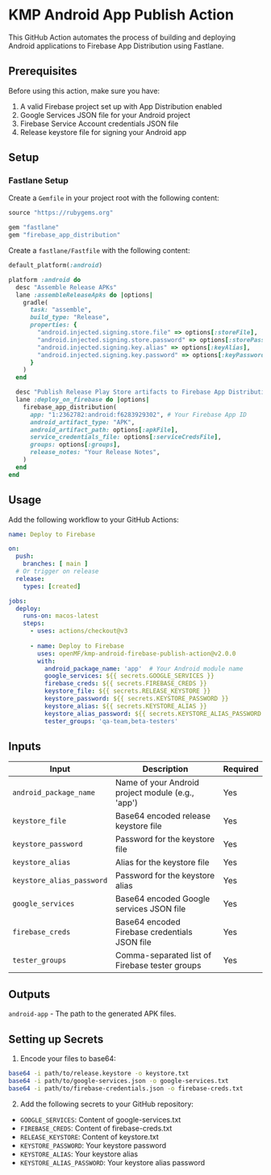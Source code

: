 # KMP Android App Publish Action

This GitHub Action automates the process of building and deploying Android applications to Firebase App Distribution using Fastlane.

## Prerequisites

Before using this action, make sure you have:

1. A valid Firebase project set up with App Distribution enabled
2. Google Services JSON file for your Android project
3. Firebase Service Account credentials JSON file
4. Release keystore file for signing your Android app

## Setup

### Fastlane Setup

Create a `Gemfile` in your project root with the following content:

```ruby
source "https://rubygems.org"

gem "fastlane"
gem "firebase_app_distribution"
```

Create a `fastlane/Fastfile` with the following content:

```ruby
default_platform(:android)

platform :android do
  desc "Assemble Release APKs"
  lane :assembleReleaseApks do |options|
    gradle(
      task: "assemble",
      build_type: "Release",
      properties: {
        "android.injected.signing.store.file" => options[:storeFile],
        "android.injected.signing.store.password" => options[:storePassword],
        "android.injected.signing.key.alias" => options[:keyAlias],
        "android.injected.signing.key.password" => options[:keyPassword],
      }
    )
  end

  desc "Publish Release Play Store artifacts to Firebase App Distribution"
  lane :deploy_on_firebase do |options|
    firebase_app_distribution(
      app: "1:2362782:android:f6283929302", # Your Firebase App ID
      android_artifact_type: "APK",
      android_artifact_path: options[:apkFile],
      service_credentials_file: options[:serviceCredsFile],
      groups: options[:groups],
      release_notes: "Your Release Notes",
    )
  end
end
```

## Usage

Add the following workflow to your GitHub Actions:

```yaml
name: Deploy to Firebase

on:
  push:
    branches: [ main ]
  # Or trigger on release
  release:
    types: [created]

jobs:
  deploy:
    runs-on: macos-latest
    steps:
      - uses: actions/checkout@v3
      
      - name: Deploy to Firebase
        uses: openMF/kmp-android-firebase-publish-action@v2.0.0
        with:
          android_package_name: 'app'  # Your Android module name
          google_services: ${{ secrets.GOOGLE_SERVICES }}
          firebase_creds: ${{ secrets.FIREBASE_CREDS }}
          keystore_file: ${{ secrets.RELEASE_KEYSTORE }}
          keystore_password: ${{ secrets.KEYSTORE_PASSWORD }}
          keystore_alias: ${{ secrets.KEYSTORE_ALIAS }}
          keystore_alias_password: ${{ secrets.KEYSTORE_ALIAS_PASSWORD }}
          tester_groups: 'qa-team,beta-testers'
```

## Inputs

| Input                     | Description                                       | Required |
|---------------------------|---------------------------------------------------|----------|
| `android_package_name`    | Name of your Android project module (e.g., 'app') | Yes      |
| `keystore_file`           | Base64 encoded release keystore file              | Yes      |
| `keystore_password`       | Password for the keystore file                    | Yes      |
| `keystore_alias`          | Alias for the keystore file                       | Yes      |
| `keystore_alias_password` | Password for the keystore alias                   | Yes      |
| `google_services`         | Base64 encoded Google services JSON file          | Yes      |
| `firebase_creds`          | Base64 encoded Firebase credentials JSON file     | Yes      |
| `tester_groups`           | Comma-separated list of Firebase tester groups    | Yes      |

## Outputs
`android-app` - The path to the generated APK files.

## Setting up Secrets

1. Encode your files to base64:
```bash
base64 -i path/to/release.keystore -o keystore.txt
base64 -i path/to/google-services.json -o google-services.txt
base64 -i path/to/firebase-credentials.json -o firebase-creds.txt
```

2. Add the following secrets to your GitHub repository:
- `GOOGLE_SERVICES`: Content of google-services.txt
- `FIREBASE_CREDS`: Content of firebase-creds.txt
- `RELEASE_KEYSTORE`: Content of keystore.txt
- `KEYSTORE_PASSWORD`: Your keystore password
- `KEYSTORE_ALIAS`: Your keystore alias
- `KEYSTORE_ALIAS_PASSWORD`: Your keystore alias password
